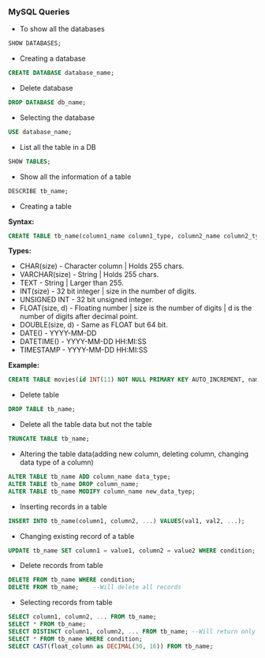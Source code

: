 ### MySQL Queries ###

* To show all the databases
```sql
SHOW DATABASES;
```

* Creating a database
```sql
CREATE DATABASE database_name;
```

* Delete database
```sql
DROP DATABASE db_name;
```

* Selecting the database
```sql
USE database_name;
```

* List all the table in a DB
```sql
SHOW TABLES;
```

* Show all the information of a table
```sql
DESCRIBE tb_name;
```

* Creating a table

**Syntax:**
```sql
CREATE TABLE tb_name(column1_name column1_type, column2_name column2_type, ...);
```

**Types:**
* CHAR(size) - Character column | Holds 255 chars.
* VARCHAR(size) - String | Holds 255 chars.
* TEXT - String | Larger than 255.
* INT(size) - 32 bit integer | size in the number of digits.
* UNSIGNED INT - 32 bit unsigned integer.
* FLOAT(size, d) - Floating number | size is the number of digits | d is the number of digits after decimal point.
* DOUBLE(size, d) - Same as FLOAT but 64 bit.
* DATE() - YYYY-MM-DD
* DATETIME() - YYYY-MM-DD HH:MI:SS
* TIMESTAMP - YYYY-MM-DD HH:MI:SS

**Example:**
```sql
CREATE TABLE movies(id INT(11) NOT NULL PRIMARY KEY AUTO_INCREMENT, name VARCHAR(50), rating FLOAT(5), cast VARCHAR(255), story TEXT, TIMESTAMP);
```

* Delete table
```sql
DROP TABLE tb_name;
```

* Delete all the table data but not the table
```sql
TRUNCATE TABLE tb_name;
```

* Altering the table data(adding new column, deleting column, changing data type of a column)
```sql
ALTER TABLE tb_name ADD column_name data_type;
ALTER TABLE tb_name DROP column_name;
ALTER TABLE tb_name MODIFY column_name new_data_tyep;
```

* Inserting records in a table
```sql
INSERT INTO tb_name(column1, column2, ...) VALUES(val1, val2, ...);
```

* Changing existing record of a table
```sql
UPDATE tb_name SET column1 = value1, column2 = value2 WHERE condition;
```

* Delete records from table
```sql
DELETE FROM tb_name WHERE condition;
DELETE FROM tb_name;	--Will delete all records
```

* Selecting records from table
```sql
SELECT column1, column2, ... FROM tb_name;
SELECT * FROM tb_name;
SELECT DISTINCT column1, column2, ... FROM tb_name; --Will return only uniqe values
SELECT * FROM tb_name WHERE condition;
SELECT CAST(float_column as DECIMAL(30, 16)) FROM tb_name;
```
